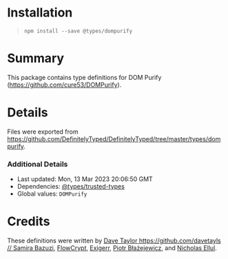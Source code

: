 # Installation
> `npm install --save @types/dompurify`

# Summary
This package contains type definitions for DOM Purify (https://github.com/cure53/DOMPurify).

# Details
Files were exported from https://github.com/DefinitelyTyped/DefinitelyTyped/tree/master/types/dompurify.

### Additional Details
 * Last updated: Mon, 13 Mar 2023 20:06:50 GMT
 * Dependencies: [@types/trusted-types](https://npmjs.com/package/@types/trusted-types)
 * Global values: `DOMPurify`

# Credits
These definitions were written by [Dave Taylor https://github.com/davetayls
//                 Samira Bazuzi](https://github.com/bazuzi), [FlowCrypt](https://github.com/FlowCrypt), [Exigerr](https://github.com/Exigerr), [Piotr Błażejewicz](https://github.com/peterblazejewicz), and [Nicholas Ellul](https://github.com/NicholasEllul).
